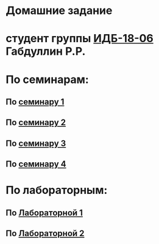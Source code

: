# Домашние задание
# студент группы [ИДБ-18-06](https://github.com/stankin/design-part-1/wiki/list-idb-18-06) Габдуллин Р.Р.

# По cеминарам:
## По [семинару 1](https://github.com/stankin/design-part-1/wiki/sem1#%D0%9C%D0%B0..)
## По [семинару 2](https://github.com/stankin/design-part-1/wiki/sem2)
## По [семинару 3]()
## По [семинару 4]()

# По лабораторным:
## По [Лабораторной 1](https://github.com/LLlepek/Ruslan.github.io/blob/main/laba1/laba1.md)
## По [Лабораторной 2](https://github.com/LLlepek/Ruslan.github.io/blob/main/laba2/laba2.md)
